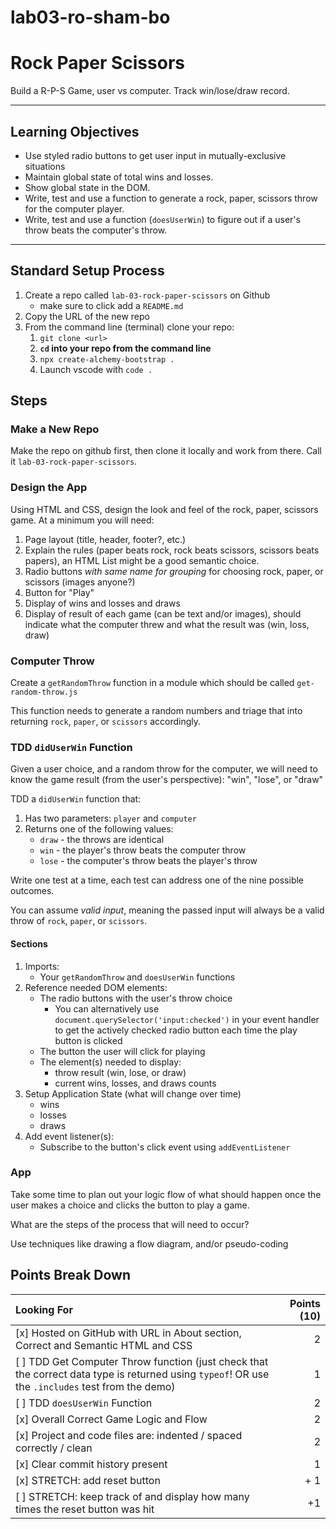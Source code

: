 # lab03-ro-sham-bo

Rock Paper Scissors
===

Build a R-P-S Game, user vs computer. Track win/lose/draw record. 

---

## Learning Objectives
- Use styled radio buttons to get user input in mutually-exclusive situations
- Maintain global state of total wins and losses.
- Show global state in the DOM.
- Write, test and use a function to generate a rock, paper, scissors throw for the computer player.
- Write, test and use a function (`doesUserWin`) to figure out if a user's throw beats the computer's throw.

---

## Standard Setup Process

1. Create a repo called `lab-03-rock-paper-scissors` on Github
    - make sure to click add a `README.md`
1. Copy the URL of the new repo
1. From the command line (terminal) clone your repo:
    1. `git clone <url>`
    1. **`cd` into your repo from the command line**
    1. `npx create-alchemy-bootstrap .`
    1. Launch vscode with `code .`

## Steps

### Make a New Repo

Make the repo on github first, then clone it locally and work from there. Call it `lab-03-rock-paper-scissors`.

### Design the App

Using HTML and CSS, design the look and feel of the rock, paper, scissors game. At a minimum you will need:

1. Page layout (title, header, footer?, etc.)
1. Explain the rules (paper beats rock, rock beats scissors, scissors beats papers), an HTML List might be a good semantic choice.
1. Radio buttons _with same name for grouping_ for choosing rock, paper, or scissors (images anyone?)
1. Button for "Play" 
1. Display of wins and losses and draws
1. Display of result of each game (can be text and/or images), should indicate what the computer threw and what the result was (win, loss, draw)

### Computer Throw

Create a `getRandomThrow` function in a module which should be called `get-random-throw.js`

This function needs to generate a random numbers and triage that into returning `rock`, `paper`, or `scissors` accordingly.

### TDD `didUserWin` Function

Given a user choice, and a random throw for the computer, we will need to know the game result (from the user's perspective): "win", "lose", or "draw"

TDD a `didUserWin` function that:

1. Has two parameters: `player` and `computer`
1. Returns one of the following values:
    - `draw` - the throws are identical
    - `win` - the player's throw beats the computer throw
    - `lose` - the computer's throw beats the player's throw

Write one test at a time, each test can address one of the nine possible outcomes.

You can assume _valid input_, meaning the passed input will always be a valid throw of `rock`, `paper`, or `scissors`.

#### Sections

1. Imports:
    - Your `getRandomThrow` and `doesUserWin` functions
1. Reference needed DOM elements:
    - The radio buttons with the user's throw choice
        - You can alternatively use `document.querySelector('input:checked')` in your event handler to get 
        the actively checked radio button each time the play button is clicked
    - The button the user will click for playing
    - The element(s) needed to display:
        - throw result (win, lose, or draw)
        - current wins, losses, and draws counts
1. Setup Application State (what will change over time)
   - wins
   - losses
   - draws
1. Add event listener(s):
   - Subscribe to the button's click event using `addEventListener`

### App

Take some time to plan out your logic flow of what should happen once the user makes a choice and clicks the button to play a game.

What are the steps of the process that will need to occur?

Use techniques like drawing a flow diagram, and/or pseudo-coding

## Points Break Down

Looking For | Points (10)
:--|--:
[x] Hosted on GitHub with URL in About section, Correct and Semantic HTML and CSS | 2 
[ ] TDD Get Computer Throw function (just check that the correct data type is returned using `typeof`! OR use the `.includes` test from the demo) | 1
[ ] TDD `doesUserWin` Function | 2
[x] Overall Correct Game Logic and Flow | 2
[x] Project and code files are: indented / spaced correctly / clean | 2
[x] Clear commit history present | 1
[x] STRETCH: add reset button | + 1
[ ] STRETCH: keep track of and display how many times the reset button was hit | +1